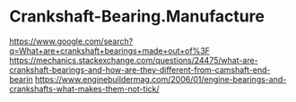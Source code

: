 # Crankshaft-Bearing.Manufacture
https://www.google.com/search?q=What+are+crankshaft+bearings+made+out+of%3F https://mechanics.stackexchange.com/questions/24475/what-are-crankshaft-bearings-and-how-are-they-different-from-camshaft-end-bearin https://www.enginebuildermag.com/2006/01/engine-bearings-and-crankshafts-what-makes-them-not-tick/ 
